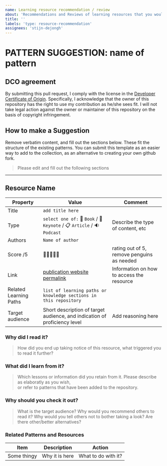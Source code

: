 ```yaml
---
name: Learning resource recommendation / review
about: 'Recommendations and Reviews of learning resources that you would like to share with other learners.'
title: ''
labels: 'type: resource-recommendation'
assignees: 'stijn-dejongh'
---
```


# PATTERN SUGGESTION: name of pattern

## DCO agreement

By submitting this pull request, I comply with the license in the [Developer Certificate of Origin](../../DCO.md).
Specifically, I acknowledge that the owner of this repository has the right to use my contribution as he/she sees fit.
I will not take legal action against the owner or maintainer of this repository on the basis of copyright infringement.

## How to make a Suggestion 

Remove verbatim content, and fill out the sections below.
These fit the structure of the existing patterns.
You can submit this template as an easier way to add to the collection, as an alternative
to creating your own github fork.

> Please edit and fill out the following sections 

---

## Resource Name

| Property | Value | Comment |
|---|---|---|
| Title | `add title here` | |
| Type | `select one of:` :book: `Book` / :speech_balloon: `Keynote` / :clipboard: `Article` / :sound: `Podcast` | Describe the type of content, etc |
| Authors |  `Name of author` | |
| Score /5 | :penguin::penguin::penguin::penguin::penguin: | rating out of 5, remove penguins as needed |
| Link | [publication website permalink](www.somesite.dev) | Information on how to access the resource |
| Related Learning Paths | `list of learning paths or knowledge sections in this repository` | |
| Target audience | Short description of target audience, and indication of proficiency level | Add reasoning here |

### Why did I read it?

> How did you end up taking notice of this resource, what triggered you to read it further?

### What did I learn from it?

> Which lessons or information did you retain from it. Please describe as elaboratly as you wish,  
> or refer to patterns that have been added to the repository.

### Why should you check it out?

> What is the target audience?
> Why would you recommend others to read it?
> Why would you tell others not to bother taking a look?
> Are there other/better alternatives?

### Related Patterns and Resources

| Item | Description | Action |
|---|---|---|
| Some thingy | Why it is here | What to do with it? |
